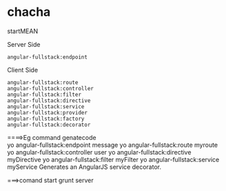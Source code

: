 # chacha
startMEAN

Server Side

    angular-fullstack:endpoint

Client Side

    angular-fullstack:route
    angular-fullstack:controller
    angular-fullstack:filter
    angular-fullstack:directive
    angular-fullstack:service
    angular-fullstack:provider
    angular-fullstack:factory
    angular-fullstack:decorator
    
====>Eg command genatecode    
yo angular-fullstack:endpoint message
yo angular-fullstack:route myroute
yo angular-fullstack:controller user
yo angular-fullstack:directive myDirective
yo angular-fullstack:filter myFilter
yo angular-fullstack:service myService
Generates an AngularJS service decorator.

===>comand start 
grunt server

